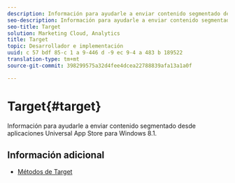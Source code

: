 ```yaml
---
description: Información para ayudarle a enviar contenido segmentado desde aplicaciones Universal App Store para Windows 8.1.
seo-description: Información para ayudarle a enviar contenido segmentado desde aplicaciones Universal App Store para Windows 8.1.
seo-title: Target
solution: Marketing Cloud, Analytics
title: Target
topic: Desarrollador e implementación
uuid: c 57 bdf 85-c 1 a 9-446 d -9 ec 9-4 a 483 b 189522
translation-type: tm+mt
source-git-commit: 398299575a32d4fee4dcea22788839afa13a1a0f

---
```



# Target{#target}

Información para ayudarle a enviar contenido segmentado desde aplicaciones Universal App Store para Windows 8.1.

## Información adicional

+ [Métodos de Target](/help/windows-appstore/target/target-methods.md)
